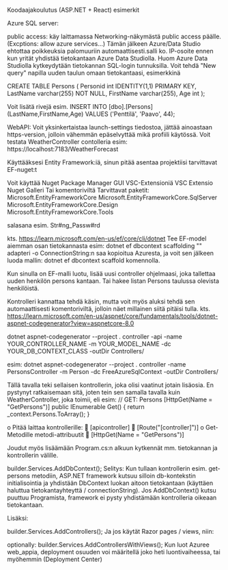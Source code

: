 Koodaajakoulutus (ASP.NET + React) esimerkit

Azure SQL server:

public access: käy laittamassa Networking-näkymästä public access päälle. (Excptions: allow azure services...)
Tämän jälkeen Azure/Data Studio ehtottaa poikkeuksia palomuuriin automaattisesti.salli ko. IP-osoite ennen kun yrität yhdistää tietokantaan Azure Data Studiolla.
Huom Azure Data Studiolla kytkeydytään tietokannan SQL-login tunnuksilla.
Voit tehdä "New query" napilla uuden taulun omaan tietokantaasi, esimerkkinä

CREATE TABLE Persons ( Personid int IDENTITY(1,1) PRIMARY KEY, LastName varchar(255) NOT NULL, FirstName varchar(255), Age int );

Voit lisätä rivejä esim. INSERT INTO [dbo].[Persons] (LastName,FirstName,Age) VALUES ('Penttilä', 'Paavo', 44);

WebAPI: Voit yksinkertaistaa launch-settings tiedostoa, jättää ainoastaan https-version, jolloin vähemmän epäselvyttää mikä profiili käytössä. Voit testata WeatherController contolleria esim: https://localhost:7183/WeatherForecast

Käyttääksesi Entity Framework:iä, sinun pitää asentaa projektiisi tarvittavat EF-nuget:t

Voit käyttää Nuget Package Manager GUI VSC-Extensioniä
VSC Extensio Nuget Galleri
Tai komentoriviltä
Tarvittavat paketit: Microsoft.EntityFrameworkCore Microsoft.EntityFrameworkCore.SqlServer Microsoft.EntityFrameworkCore.Design Microsoft.EntityFrameworkCore.Tools

salasana esim. Str#ng_Passw#rd

kts. https://learn.microsoft.com/en-us/ef/core/cli/dotnet Tee EF-model aiemman osan tietokannasta esim: dotnet ef dbcontext scaffolding "" adapteri -o ConnectionString:n saa kopioitua Azuresta, ja voit sen jälkeen luoda mallin: dotnet ef dbcontext scaffold komennolla.

Kun sinulla on EF-malli luotu, lisää uusi controller ohjelmaasi, joka tallettaa uuden henkilön persons kantaan. Tai hakee listan Persons taulussa olevista henkilöistä.

Kontrolleri kannattaa tehdä käsin, mutta voit myös aluksi tehdä sen automaattisesti komentoriviltä, jolloin näet millainen siitä pitäisi tulla. kts. https://learn.microsoft.com/en-us/aspnet/core/fundamentals/tools/dotnet-aspnet-codegenerator?view=aspnetcore-8.0

dotnet aspnet-codegenerator --project . controller -api -name YOUR_CONTROLLER_NAME -m YOUR_MODEL_NAME -dc YOUR_DB_CONTEXT_CLASS -outDir Controllers/

esim: dotnet aspnet-codegenerator --project . controller -name PersonsController -m Person -dc FreeAzureSqlContext -outDir Controllers/

Tällä tavalla teki sellaisen kontrollerin, joka olisi vaatinut jotain lisäosia. En pystynyt ratkaisemaan sitä, joten tein sen samalla tavalla kuin WeatherController, joka toimii, eli esim: // GET: Persons [HttpGet(Name = "GetPersons")] public IEnumerable Get() { return _context.Persons.ToArray(); }

o Pitää laittaa kontrollerille:  [apicontroller]  [Route("[controller]")] o Get-Metodille metodi-attribuutit  [HttpGet(Name = "GetPersons")]

Joudut myös lisäämään Program.cs:n alkuun kytkennät mm. tietokannan ja kontrollerin välille.

builder.Services.AddDbContext(); Selitys: Kun tullaan kontrollerin esim. get-persons metodiin, ASP.NET framework kutsuu silloin db-kontekstin initialisointia ja yhdistään DbContext luokan aitoon tietokantaan (käyttäen haluttua tietokantayhteyttä / connectionString). Jos AddDbContext() kutsu puuttuu Programista, framework ei pysty yhdistämään kontrolleria oikeaan tietokantaan.

Lisäksi:

builder.Services.AddControllers();
Ja jos käytät Razor pages / views, niin:

optionally: builder.Services.AddControllersWithViews();
Kun luot Azuree web_appia, deployment osuuden voi määritellä joko heti luontivaiheessa, tai myöhemmin (Deployment Center)